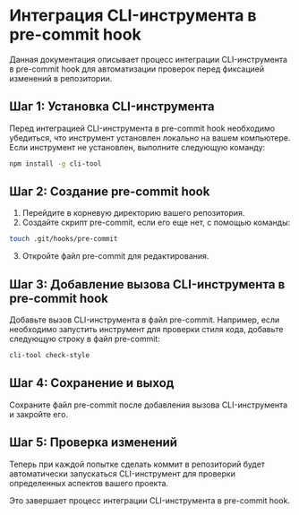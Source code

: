# Интеграция CLI-инструмента в pre-commit hook

Данная документация описывает процесс интеграции CLI-инструмента в pre-commit hook для автоматизации проверок перед фиксацией изменений в репозитории.

## Шаг 1: Установка CLI-инструмента

Перед интеграцией CLI-инструмента в pre-commit hook необходимо убедиться, что инструмент установлен локально на вашем компьютере. Если инструмент не установлен, выполните следующую команду:

```bash
npm install -g cli-tool
```

## Шаг 2: Создание pre-commit hook

1. Перейдите в корневую директорию вашего репозитория.
2. Создайте скрипт pre-commit, если его еще нет, с помощью команды:

```bash
touch .git/hooks/pre-commit
```

3. Откройте файл pre-commit для редактирования.

## Шаг 3: Добавление вызова CLI-инструмента в pre-commit hook

Добавьте вызов CLI-инструмента в файл pre-commit. Например, если необходимо запустить инструмент для проверки стиля кода, добавьте следующую строку в файл pre-commit:

```bash
cli-tool check-style
```

## Шаг 4: Сохранение и выход

Сохраните файл pre-commit после добавления вызова CLI-инструмента и закройте его.

## Шаг 5: Проверка изменений

Теперь при каждой попытке сделать коммит в репозиторий будет автоматически запускаться CLI-инструмент для проверки определенных аспектов вашего проекта.

Это завершает процесс интеграции CLI-инструмента в pre-commit hook.